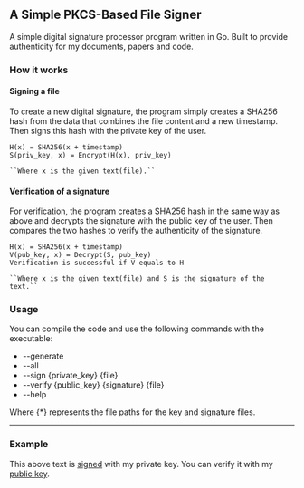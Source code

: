 ## A Simple PKCS-Based File Signer 
A simple digital signature processor program written in Go. Built to provide authenticity for my documents, papers and code. 

### How it works
#### Signing a file
To create a new digital signature, the program simply creates a SHA256 hash from the data that combines the file content and a new timestamp. Then signs this hash with the private key of the user.

	H(x) = SHA256(x + timestamp)
 	S(priv_key, x) = Encrypt(H(x), priv_key)

 	``Where x is the given text(file).``

#### Verification of a signature
For verification, the program creates a SHA256 hash in the same way as above and decrypts the signature with the public key of the user. Then compares the two hashes to verify the authenticity of the signature.

	H(x) = SHA256(x + timestamp)
 	V(pub_key, x) = Decrypt(S, pub_key)
    Verification is successful if V equals to H 

 	``Where x is the given text(file) and S is the signature of the text.``

### Usage
You can compile the code and use the following commands with the executable:
- --generate
- --all
- --sign {private_key} {file}
- --verify {public_key} {signature} {file}
- --help

Where {*} represents the file paths for the key and signature files.

---
### Example
This above text is [signed](example/signature.pem) with my private key. You can verify it with my [public key](example/public_key.pem).
